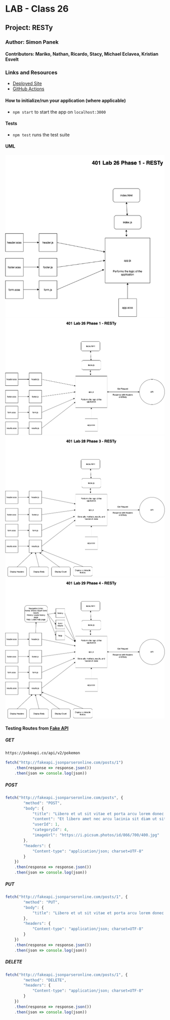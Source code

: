 # LAB - Class 26

## Project: RESTy

### Author: Simon Panek

#### Contributors: Mariko, Nathan, Ricardo, Stacy, Michael Eclavea, Kristian Esvelt

### Links and Resources

- [Deployed Site](https://simon-panek.github.io/RESTy/)
- [GitHub Actions](https://github.com/simon-panek/RESTy/actions/new)

#### How to initialize/run your application (where applicable)

- `npm start` to start the app on `localhost:3000`

#### Tests

- `npm test` runs the test suite

#### UML

![UML Diagram Phase 1](resty/401-lab-26-resty-uml.png)
![UML Diagram Phase 2](resty/401-lab-27-resty-uml.png)
![UML Diagram Phase 3](resty/401-lab-28-resty-uml.png)
![UML Diagram Phase 4](resty/401-lab-29-resty-uml.png)

#### Testing Routes from [Fake API](http://fakeapi.jsonparseronline.com/)

##### GET

`https://pokeapi.co/api/v2/pokemon`

```js
fetch("http://fakeapi.jsonparseronline.com/posts/1")
    .then(response => response.json())
    .then(json => console.log(json))
```

##### POST

```js
fetch("http://fakeapi.jsonparseronline.com/posts", {
        "method": "POST",
        "body": {
            "title": "Libero et ut sit vitae et porta arcu lorem donec sed vehicula mattis praesent sed ultricies.",
            "content": "Et libero amet nec arcu lacinia sit diam ut sit ipsum sit donec congue sit. S",
            "userId": 1,
            "categoryId": 4,
            "imageUrl": "https://i.picsum.photos/id/866/700/400.jpg"
        },
        "headers": {
            "Content-type": "application/json; charset=UTF-8"
        }
    })
    .then(response => response.json())
    .then(json => console.log(json))
```

##### PUT

```js
fetch("http://fakeapi.jsonparseronline.com/posts/1", {
        "method": "PUT",
        "body": {
            "title": "Libero et ut sit vitae et porta arcu lorem donec sed vehicula mattis praesent sed ultricies."
        },
        "headers": {
            "Content-type": "application/json; charset=UTF-8"
        }
    })
    .then(response => response.json())
    .then(json => console.log(json))
```

##### DELETE

```js
fetch("http://fakeapi.jsonparseronline.com/posts/1", {
        "method": "DELETE",
        "headers": {
            "Content-type": "application/json; charset=UTF-8"
        }
    })
    .then(response => response.json())
    .then(json => console.log(json))
```
